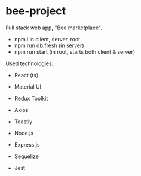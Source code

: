 # bee-project
Full stack web app, "Bee marketplace".

- npm i in client, server, root
- npm run db:fresh (in server)
- npm run start (in root, starts both client & server)

Used technologies:
- React (ts)
- Material UI
- Redux Toolkit
- Axios
- Toastiy

- Node.js
- Express.js
- Sequelize

- Jest
